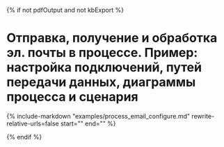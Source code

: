 
{% if not pdfOutput and not kbExport %}

# Отправка, получение и обработка эл. почты в процессе. Пример: настройка подключений, путей передачи данных, диаграммы процесса и сценария

{%
include-markdown "examples/process_email_configure.md"
rewrite-relative-urls=false
start="<!--include-start-->"
end="<!--include-end-->"
%}

{% endif %}
